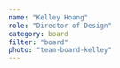 ```yaml
---
name: "Kelley Hoang"
role: "Director of Design"
category: board
filter: "board"
photo: "team-board-kelley"
---
```

